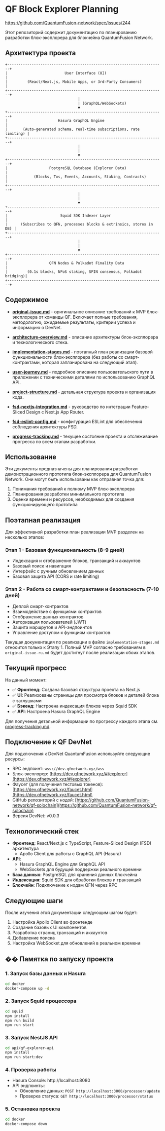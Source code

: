 # QF Block Explorer Planning

https://github.com/QuantumFusion-network/spec/issues/244

Этот репозиторий содержит документацию по планированию разработки блок-эксплорера для блокчейна QuantumFusion Network.

## Архитектура проекта

```
+-----------------------------------------------------------------------+
|                          User Interface (UI)                          |
|         (React/Next.js, Mobile Apps, or 3rd-Party Consumers)         |
+-----------------------------------------------------------------------+
                                 |
                                 | (GraphQL/WebSockets)
                                 ▼
+-----------------------------------------------------------------------+
|                       Hasura GraphQL Engine                          |
|       (Auto-generated schema, real-time subscriptions, rate limiting) |
+-----------------------------------------------------------------------+
                                 |
                                 |
                                 ▼
+-----------------------------------------------------------------------+
|                   PostgreSQL Database (Explorer Data)                 |
|            (Blocks, Txs, Events, Accounts, Staking, Contracts)        |
+-----------------------------------------------------------------------+
                                 |
                                 |
                                 ▼
+-----------------------------------------------------------------------+
|                        Squid SDK Indexer Layer                        |
|      (Subscribes to QFN, processes blocks & extrinsics, stores in DB) |
+-----------------------------------------------------------------------+
                                 |
                                 |
                                 ▼
+-----------------------------------------------------------------------+
|                   QFN Nodes & Polkadot Finality Data                  |
|         (0.1s blocks, NPoS staking, SPIN consensus, Polkadot bridging)|
+-----------------------------------------------------------------------+
```

## Содержимое

- **[original-issue.md](original-issue-ru.md)** - оригинальное описание требований к MVP блок-эксплорера от команды QF. Включает полные требования, методологию, ожидаемые результаты, критерии успеха и информацию о DevNet.

- **[architecture-overview.md](architecture-overview.md)** - описание архитектуры блок-эксплорера и технологического стека.

- **[implementation-stages.md](implementation-stages.md)** - поэтапный план реализации базовой функциональности блок-эксплорера (без работы со смарт-контрактами, которая запланирована на следующий этап).

- **[user-journey.md](user-journey.md)** - подробное описание пользовательского пути в приложении с техническими деталями по использованию GraphQL API.

- **[project-structure.md](project-structure.md)** - детальная структура проекта и организация кода.

- **[fsd-nextjs-integration.md](fsd-nextjs-integration.md)** - руководство по интеграции Feature-Sliced Design с Next.js App Router.

- **[fsd-eslint-config.md](fsd-eslint-config.md)** - конфигурация ESLint для обеспечения соблюдения архитектуры FSD.

- **[progress-tracking.md](progress-tracking.md)** - текущее состояние проекта и отслеживание прогресса по всем этапам разработки.

## Использование

Эти документы предназначены для планирования разработки демонстрационного прототипа блок-эксплорера для QuantumFusion Network. Они могут быть использованы как отправная точка для:

1. Понимания требований к полному MVP блок-эксплорера
2. Планирования разработки минимального прототипа
3. Оценки времени и ресурсов, необходимых для создания функционирующего прототипа

## Поэтапная реализация

Для эффективной разработки план реализации MVP разделен на несколько этапов:

### Этап 1 - Базовая функциональность (8-9 дней)
- Индексация и отображение блоков, транзакций и аккаунтов
- Базовый поиск и навигация
- Интерфейс с ручным обновлением данных
- Базовая защита API (CORS и rate limiting)

### Этап 2 - Работа со смарт-контрактами и безопасность (7-10 дней)
- Деплой смарт-контрактов
- Взаимодействие с функциями контрактов
- Отображение данных контрактов
- Авторизация пользователей (JWT)
- Защита маршрутов и API-эндпоинтов
- Управление доступом к функциям контрактов

Текущая документация по реализации в файле `implementation-stages.md` относится только к Этапу 1. Полный MVP согласно требованиям в `original-issue-ru.md` будет достигнут после реализации обоих этапов.

## Текущий прогресс

На данный момент:

- ✅ **Фронтенд**: Создана базовая структура проекта на Next.js
- ✅ **UI**: Реализованы страницы для просмотра блоков и деталей блока с заглушками
- ✅ **Бэкенд**: Настроена индексация блоков через Squid SDK
- ✅ **API**: Настроена Hasura GraphQL Engine

Для получения детальной информации по прогрессу каждого этапа см. [progress-tracking.md](progress-tracking.md).

## Подключение к QF DevNet

Для подключения к DevNet QuantumFusion используйте следующие ресурсы:

- RPC эндпоинт: `wss://dev.qfnetwork.xyz/wss`
- Блок-эксплорер: [https://dev.qfnetwork.xyz/#/explorer](https://dev.qfnetwork.xyz/#/explorer)
- Фаусет (для получения тестовых токенов): [https://dev.qfnetwork.xyz/faucet.html](https://dev.qfnetwork.xyz/faucet.html)
- GitHub репозиторий с нодой: [https://github.com/QuantumFusion-network/qf-solochain](https://github.com/QuantumFusion-network/qf-solochain)
- Версия DevNet: v0.0.3

## Технологический стек

- **Фронтенд**: React/Next.js с TypeScript, Feature-Sliced Design (FSD) архитектура
  - Apollo Client для работы с GraphQL API (Hasura)
- **API**: 
  - Hasura GraphQL Engine для GraphQL API
  - WebSockets для будущей поддержки реального времени
- **База данных**: PostgreSQL для хранения данных блокчейна
- **Индексация**: Squid SDK для обработки блоков и транзакций
- **Блокчейн**: Подключение к нодам QFN через RPC

## Следующие шаги

После изучения этой документации следующим шагом будет:

1. Настройка Apollo Client во фронтенде
2. Создание базовых UI компонентов
3. Разработка страниц транзакций и аккаунтов
4. Добавление поиска
5. Настройка WebSocket для обновлений в реальном времени

## �� Памятка по запуску проекта

### 1. Запуск базы данных и Hasura
```bash
cd docker
docker-compose up -d
```

### 2. Запуск Squid процессора
```bash
cd squid
npm install
npm run build
npm run start
```

### 3. Запуск NestJS API
```bash
cd api/qf-explorer-api
npm install
npm run start:dev
```

### 4. Проверка работы
- Hasura Console: http://localhost:8080
- API эндпоинты:
  - Обновление данных: `POST http://localhost:3000/processor/update`
  - Проверка статуса: `GET http://localhost:3000/processor/status`

### 5. Остановка проекта
```bash
cd docker
docker-compose down
```

